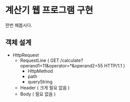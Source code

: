 # 계산기 웹 프로그램 구현

한번 해봅시다.

## 객체 설계

- HttpRequest
    - RequestLine ( GET /calculate?operand1=11&operator=*&operand2=55 HTTP/1.1 )
        - HttpMethod
        - path
        - queryString
    - Header ( 크게 필요 없음 )
    - Body ( 필요 없음 )